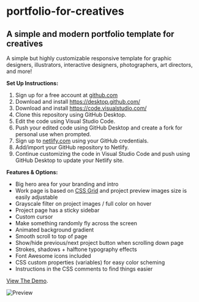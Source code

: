 # portfolio-for-creatives
## A simple and modern portfolio template for creatives
 
A simple but highly customizable responsive template for graphic designers, illustrators, interactive designers, photographers, art directors, and more!

**Set Up Instructions:**

1. Sign up for a free account at [github.com](https://github.com/)
2. Download and install https://desktop.github.com/
3. Download and install https://code.visualstudio.com/
4. Clone this repository using GitHub Desktop.
5. Edit the code using Visual Studio Code.
6. Push your edited code using GitHub Desktop and create a fork for personal use when prompted.
7. Sign up to [netlify.com](https://www.netlify.com/) using your GitHub credentials.
8. Add/import your GitHub repository to Netlify.
9. Continue customizing the code in Visual Studio Code and push using GitHub Desktop to update your Netlify site.
 
**Features & Options:**

- Big hero area for your branding and intro
- Work page is based on <a href="https://css-tricks.com/snippets/css/complete-guide-grid/" target="_blank">CSS Grid</a> and project preview images size is easily adjustable
- Grayscale filter on project images / full color on hover
- Project page has a sticky sidebar
- Custom cursor
- Make something randomly fly across the screen
- Animated background gradient
- Smooth scroll to top of page
- Show/hide previous/next project button when scrolling down page
- Strokes, shadows + halftone typography effects
- Font Awesome icons included
- CSS custom properties (variables) for easy color scheming
- Instructions in the CSS comments to find things easier



[View The Demo](https://portfolio-for-creatives.netlify.app/).

![Preview](https://portfolio-for-creatives.netlify.app/screenshot.png)
 

